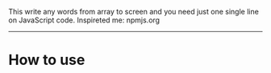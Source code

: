 This write any words from array to screen and you need just one single line on JavaScript code. 
Inspireted me: npmjs.org

***
How to use
=========
